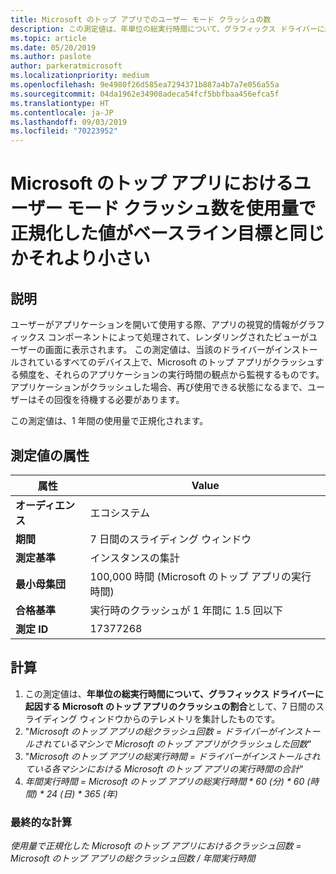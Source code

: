```yaml
---
title: Microsoft のトップ アプリでのユーザー モード クラッシュの数
description: この測定値は、年単位の総実行時間について、グラフィックス ドライバーに起因する Microsoft のトップ アプリのクラッシュの割合として、7 日間のスライディング ウィンドウからのテレメトリを集計したものです。
ms.topic: article
ms.date: 05/20/2019
ms.author: paslote
author: parkeratmicrosoft
ms.localizationpriority: medium
ms.openlocfilehash: 9e4980f26d585ea7294371b887a4b7a7e056a55a
ms.sourcegitcommit: 04da1962e34908adeca54fcf5bbfbaa456efca5f
ms.translationtype: HT
ms.contentlocale: ja-JP
ms.lasthandoff: 09/03/2019
ms.locfileid: "70223952"
---
```

# <a name="number-of-user-mode-crashes-in-top-microsoft-apps-normalized-by-usage-is-less-than-or-equal-to-the-baseline-goal"></a>Microsoft のトップ アプリにおけるユーザー モード クラッシュ数を使用量で正規化した値がベースライン目標と同じかそれより小さい

## <a name="description"></a>説明

ユーザーがアプリケーションを開いて使用する際、アプリの視覚的情報がグラフィックス コンポーネントによって処理されて、レンダリングされたビューがユーザーの画面に表示されます。 この測定値は、当該のドライバーがインストールされているすべてのデバイス上で、Microsoft のトップ アプリがクラッシュする頻度を、それらのアプリケーションの実行時間の観点から監視するものです。 アプリケーションがクラッシュした場合、再び使用できる状態になるまで、ユーザーはその回復を待機する必要があります。

この測定値は、1 年間の使用量で正規化されます。

## <a name="measure-attributes"></a>測定値の属性

|属性|Value|
|----|----|
|**オーディエンス**|エコシステム|
|**期間**|7 日間のスライディング ウィンドウ|
|**測定基準**|インスタンスの集計|
|**最小母集団**|100,000 時間 (Microsoft のトップ アプリの実行時間)|
|**合格基準**|実行時のクラッシュが 1 年間に 1.5 回以下|
|**測定 ID**|17377268|

## <a name="calculation"></a>計算

1. この測定値は、**年単位の総実行時間について、グラフィックス ドライバーに起因する Microsoft のトップ アプリのクラッシュの割合**として、7 日間のスライディング ウィンドウからのテレメトリを集計したものです。
2. "*Microsoft のトップ アプリの総クラッシュ回数 = ドライバーがインストールされているマシンで Microsoft のトップ アプリがクラッシュした回数*"
3. "*Microsoft のトップ アプリの総実行時間 = ドライバーがインストールされている各マシンにおける Microsoft のトップ アプリの実行時間の合計*"
4. *年間実行時間 = Microsoft のトップ アプリの総実行時間 \* 60 (分) \* 60 (時間) \* 24 (日) \* 365 (年)*

### <a name="final-calculation"></a>最終的な計算

*使用量で正規化した Microsoft のトップ アプリにおけるクラッシュ回数 = Microsoft のトップ アプリの総クラッシュ回数 / 年間実行時間*